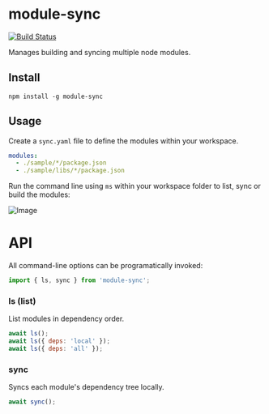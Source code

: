 # module-sync

[![Build Status](https://travis-ci.org/philcockfield/module-sync.svg?branch=master)](https://travis-ci.org/philcockfield/module-sync)

Manages building and syncing multiple node modules.



## Install

    npm install -g module-sync



## Usage
Create a `sync.yaml` file to define the modules within your workspace.

```yaml
modules:
  - ./sample/*/package.json
  - ./sample/libs/*/package.json
```

Run the command line using `ms` within your workspace folder to list, sync or build the modules:

![Image](https://cloud.githubusercontent.com/assets/185555/25547887/d81a8f00-2cbd-11e7-98f7-730138032c3f.png)



# API
All command-line options can be programatically invoked:

```js
import { ls, sync } from 'module-sync';
```

### ls (list)
List modules in dependency order.

```js
await ls();
await ls({ deps: 'local' });
await ls({ deps: 'all' });
```

### sync
Syncs each module's dependency tree locally.

```js
await sync();
```
